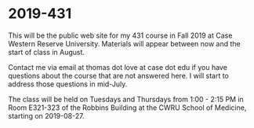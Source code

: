 # 2019-431

This will be the public web site for my 431 course in Fall 2019 at Case Western Reserve University. 
Materials will appear between now and the start of class in August.

Contact me via email at thomas dot love at case dot edu if you have questions about the course that are not answered here. I will start to address those questions in mid-July.

The class will be held on Tuesdays and Thursdays from 1:00 - 2:15 PM in Room E321-323 of the Robbins Building at the CWRU School of Medicine, starting on 2019-08-27.
